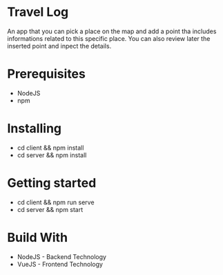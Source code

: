 # Travel Log
An app that you can pick a place on the map and add a point tha includes informations related to this specific place. You can also review later the inserted point and inpect the details.

# Prerequisites
- NodeJS
- npm 

# Installing 
- cd client && npm install
- cd server && npm install

# Getting started  
- cd client && npm run serve
- cd server && npm start

# Build With
- NodeJS - Backend Technology
- VueJS - Frontend Technology


